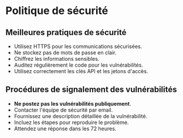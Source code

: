 # Politique de sécurité

## Meilleures pratiques de sécurité
- Utilisez HTTPS pour les communications sécurisées.
- Ne stockez pas de mots de passe en clair.
- Chiffrez les informations sensibles.
- Auditez régulièrement le code pour les vulnérabilités.
- Utilisez correctement les clés API et les jetons d'accès.

## Procédures de signalement des vulnérabilités
- **Ne postez pas les vulnérabilités publiquement**.
- Contacter l'équipe de sécurité par email.
- Fournissez une description détaillée de la vulnérabilité.
- Incluez les étapes pour reproduire le problème.
- Attendez une réponse dans les 72 heures.
